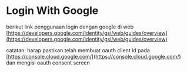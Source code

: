 # Login With Google

berikut link penggunaan login dengan google di web [https://developers.google.com/identity/gsi/web/guides/overview](https://developers.google.com/identity/gsi/web/guides/overview)

catatan: harap pastikan telah membuat oauth client id pada [https://console.cloud.google.com/](https://console.cloud.google.com/) dan mengisi oauth consent screen
